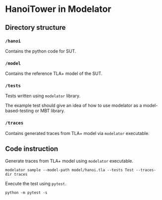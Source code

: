 # HanoiTower in Modelator

## Directory structure

### `/hanoi`

Contains the python code for SUT.

### `/model`

Contains the reference TLA+ model of the SUT.

### `/tests`

Tests written using `modelator` library.

The example test should give an idea of how to use modelator as a model-based-testing or MBT library.

### `/traces`

Contains generated traces from TLA+ model via `modelator` executable.

## Code instruction

Generate traces from TLA+ model using `modelator` executable.

```
modelator sample --model-path model/hanoi.tla --tests Test --traces-dir traces
```

Execute the test using `pytest`.

```
python -m pytest -s
```
